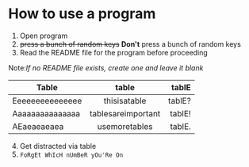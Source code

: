 How to use a program
====================
1. Open program
2. ~~press a bunch of random keys~~ **Don't** press a bunch of random keys
3. Read the README file for the program before proceeding

Note:*If no README file exists, create one and leave it blank*

| Table         | table             | tablE |
| ------------- |:-----------------:| -----:|
|Eeeeeeeeeeeeeee|    thisisatable   | tablE?|
|Aaaaaaaaaaaaaaa| tablesareimportant| tablE!|
|AEaeaeaeaea    |   usemoretables   | tablE.|

4. Get distracted via table
6. `FoRgEt WhIcH nUmBeR yOu'Re On`
